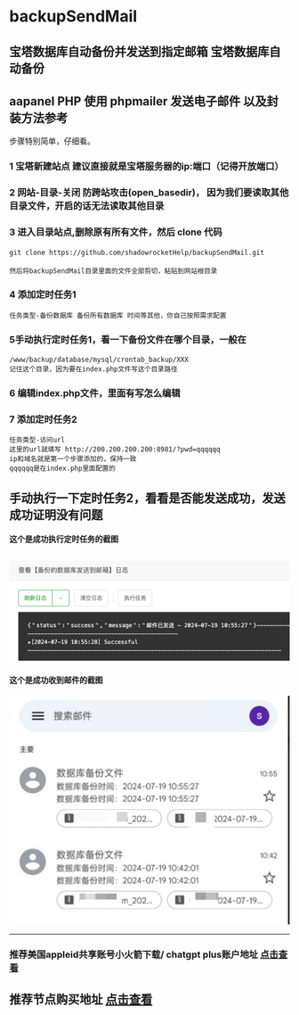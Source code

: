 # backupSendMail
## 宝塔数据库自动备份并发送到指定邮箱 宝塔数据库自动备份
## aapanel PHP 使用 phpmailer 发送电子邮件 以及封装方法参考

步骤特别简单，仔细看。
### 1 宝塔新建站点 建议直接就是宝塔服务器的ip:端口（记得开放端口）

### 2 网站-目录-关闭 防跨站攻击(open_basedir)， 因为我们要读取其他目录文件，开启的话无法读取其他目录

### 3 进入目录站点,删除原有所有文件，然后 clone 代码
```
git clone https://github.com/shadowrocketHelp/backupSendMail.git

然后将backupSendMail目录里面的文件全部剪切，粘贴到网站根目录
```


### 4 添加定时任务1
```
任务类型-备份数据库 备份所有数据库 时间等其他，你自己按照需求配置
```
### 5手动执行定时任务1，看一下备份文件在哪个目录，一般在
```
/www/backup/database/mysql/crontab_backup/XXX
记住这个目录，因为要在index.php文件写这个目录路径
```
### 6 编辑index.php文件，里面有写怎么编辑


### 7 添加定时任务2
```
任务类型-访问url 
这里的url就填写 http://200.200.200.200:8981/?pwd=qqqqqq 
ip和域名就是第一个步骤添加的，保持一致
qqqqqq是在index.php里面配置的
```

手动执行一下定时任务2，看看是否能发送成功，发送成功证明没有问题
----------------------
#### 这个是成功执行定时任务的截图

![成功页面截图1](https://raw.githubusercontent.com/shadowrocketHelp/backupSendMail/main/suc1.png)
----------------------
#### 这个是成功收到邮件的截图

![成功页面截图2](https://raw.githubusercontent.com/shadowrocketHelp/backupSendMail/main/suc2.png)

----------------------

### 推荐美国appleid共享账号小火箭下载/ chatgpt plus账户地址 [点击查看](https://id.chat444.com/)
## 推荐节点购买地址 [点击查看]([链接地址](https://ins66.com))

